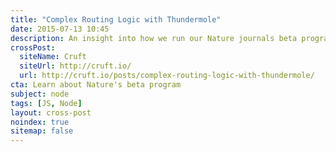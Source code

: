 ```yaml
---
title: "Complex Routing Logic with Thundermole"
date: 2015-07-13 10:45
description: An insight into how we run our Nature journals beta program using Thundermole.
crossPost:
  siteName: Cruft
  siteUrl: http://cruft.io/
  url: http://cruft.io/posts/complex-routing-logic-with-thundermole/
cta: Learn about Nature's beta program
subject: node
tags: [JS, Node]
layout: cross-post
noindex: true
sitemap: false
---
```

